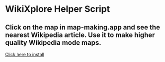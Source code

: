 # WikiXplore Helper Script #
## Click on the map in map-making.app and see the nearest Wikipedia article. Use it to make higher quality Wikipedia mode maps. ##

[Click here to install](https://github.com/echandler/Geoguessr-Unity-Script-Fork/raw/main/WikiXplore%20Helper%20Script/wikiXploreHelperScript.user.js)
